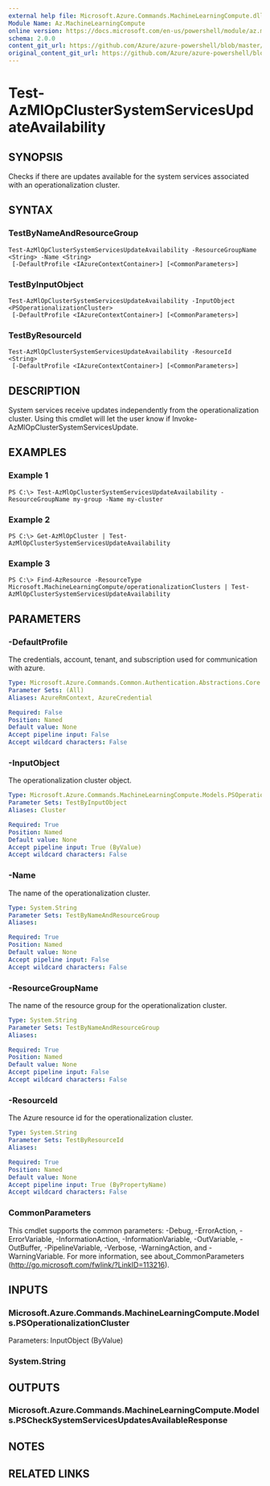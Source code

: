 ```yaml
---
external help file: Microsoft.Azure.Commands.MachineLearningCompute.dll-Help.xml
Module Name: Az.MachineLearningCompute
online version: https://docs.microsoft.com/en-us/powershell/module/az.machinelearningcompute/test-azmlopclustersystemservicesupdateavailability
schema: 2.0.0
content_git_url: https://github.com/Azure/azure-powershell/blob/master/src/ResourceManager/MachineLearningCompute/Commands.MachineLearningCompute/help/Test-AzMlOpClusterSystemServicesUpdateAvailability.md
original_content_git_url: https://github.com/Azure/azure-powershell/blob/master/src/ResourceManager/MachineLearningCompute/Commands.MachineLearningCompute/help/Test-AzMlOpClusterSystemServicesUpdateAvailability.md
---
```


# Test-AzMlOpClusterSystemServicesUpdateAvailability

## SYNOPSIS
Checks if there are updates available for the system services associated with an operationalization cluster.

## SYNTAX

### TestByNameAndResourceGroup
```
Test-AzMlOpClusterSystemServicesUpdateAvailability -ResourceGroupName <String> -Name <String>
 [-DefaultProfile <IAzureContextContainer>] [<CommonParameters>]
```

### TestByInputObject
```
Test-AzMlOpClusterSystemServicesUpdateAvailability -InputObject <PSOperationalizationCluster>
 [-DefaultProfile <IAzureContextContainer>] [<CommonParameters>]
```

### TestByResourceId
```
Test-AzMlOpClusterSystemServicesUpdateAvailability -ResourceId <String>
 [-DefaultProfile <IAzureContextContainer>] [<CommonParameters>]
```

## DESCRIPTION
System services receive updates independently from the operationalization cluster. Using this cmdlet will let the user know if Invoke-AzMlOpClusterSystemServicesUpdate.

## EXAMPLES

### Example 1
```
PS C:\> Test-AzMlOpClusterSystemServicesUpdateAvailability -ResourceGroupName my-group -Name my-cluster
```

### Example 2
```
PS C:\> Get-AzMlOpCluster | Test-AzMlOpClusterSystemServicesUpdateAvailability
```

### Example 3
```
PS C:\> Find-AzResource -ResourceType Microsoft.MachineLearningCompute/operationalizationClusters | Test-AzMlOpClusterSystemServicesUpdateAvailability
```

## PARAMETERS

### -DefaultProfile
The credentials, account, tenant, and subscription used for communication with azure.

```yaml
Type: Microsoft.Azure.Commands.Common.Authentication.Abstractions.Core.IAzureContextContainer
Parameter Sets: (All)
Aliases: AzureRmContext, AzureCredential

Required: False
Position: Named
Default value: None
Accept pipeline input: False
Accept wildcard characters: False
```

### -InputObject
The operationalization cluster object.

```yaml
Type: Microsoft.Azure.Commands.MachineLearningCompute.Models.PSOperationalizationCluster
Parameter Sets: TestByInputObject
Aliases: Cluster

Required: True
Position: Named
Default value: None
Accept pipeline input: True (ByValue)
Accept wildcard characters: False
```

### -Name
The name of the operationalization cluster.

```yaml
Type: System.String
Parameter Sets: TestByNameAndResourceGroup
Aliases:

Required: True
Position: Named
Default value: None
Accept pipeline input: False
Accept wildcard characters: False
```

### -ResourceGroupName
The name of the resource group for the operationalization cluster.

```yaml
Type: System.String
Parameter Sets: TestByNameAndResourceGroup
Aliases:

Required: True
Position: Named
Default value: None
Accept pipeline input: False
Accept wildcard characters: False
```

### -ResourceId
The Azure resource id for the operationalization cluster.

```yaml
Type: System.String
Parameter Sets: TestByResourceId
Aliases:

Required: True
Position: Named
Default value: None
Accept pipeline input: True (ByPropertyName)
Accept wildcard characters: False
```

### CommonParameters
This cmdlet supports the common parameters: -Debug, -ErrorAction, -ErrorVariable, -InformationAction, -InformationVariable, -OutVariable, -OutBuffer, -PipelineVariable, -Verbose, -WarningAction, and -WarningVariable. For more information, see about_CommonParameters (http://go.microsoft.com/fwlink/?LinkID=113216).

## INPUTS

### Microsoft.Azure.Commands.MachineLearningCompute.Models.PSOperationalizationCluster
Parameters: InputObject (ByValue)

### System.String

## OUTPUTS

### Microsoft.Azure.Commands.MachineLearningCompute.Models.PSCheckSystemServicesUpdatesAvailableResponse

## NOTES

## RELATED LINKS
